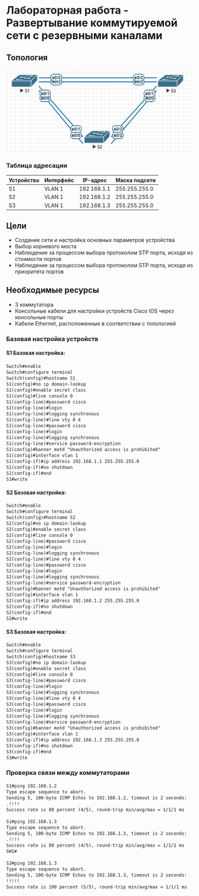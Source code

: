 # Лабораторная работа - Развертывание коммутируемой сети с резервными каналами

## Топология
![](./images/topology.png)
### Таблица адресации

| Устройство | Интерфейс | IP-адрес      | Маска подсети |
|------------|-----------|---------------|---------------|
| S1         | VLAN 1    | 192.168.1.1   | 255.255.255.0 | 
| S2         | VLAN 1    | 192.168.1.2   | 255.255.255.0 |
| S3         | VLAN 1    | 192.168.1.3   | 255.255.255.0 | 

## Цели

- Создание сети и настройка основных параметров устройства
- Выбор корневого моста
- Наблюдение за процессом выбора протоколом STP порта, исходя из стоимости портов
- Наблюдение за процессом выбора протоколом STP порта, исходя из приоритета портов

## Необходимые ресурсы
- 3 коммутатора
- Консольные кабели для настройки устройств Cisco IOS через консольные порты
- Кабели Ethernet, расположенные в соответствии с топологией


### Базовая настройка устройств

#### S1 Базовая настройка:

```
Switch#enable
Switch#configure terminal
Switch(config)#hostname S1
S1(config)#no ip domain-lookup
S1(config)#enable secret class
S1(config)#line console 0
S1(config-line)#password cisco
S1(config-line)#login
S1(config-line)#logging synchronous
S1(config-line)#line vty 0 4
S1(config-line)#password cisco
S1(config-line)#login
S1(config-line)#logging synchronous
S1(config-line)#service password-encryption
S1(config)#banner motd "Unauthorized access is prohibited"
S1(config)#interface vlan 1
S1(config-if)#ip address 192.168.1.1 255.255.255.0
S1(config-if)#no shutdown
S1(config-if)#end
S1#write
```

#### S2 Базовая настройка:
```
Switch#enable
Switch#configure terminal
Switch(config)#hostname S2
S2(config)#no ip domain-lookup
S2(config)#enable secret class
S2(config)#line console 0
S2(config-line)#password cisco
S2(config-line)#login
S2(config-line)#logging synchronous
S2(config-line)#line vty 0 4
S2(config-line)#password cisco
S2(config-line)#login
S2(config-line)#logging synchronous
S2(config-line)#service password-encryption
S2(config)#banner motd "Unauthorized access is prohibited"
S2(config)#interface vlan 1
S2(config-if)#ip address 192.168.1.2 255.255.255.0
S2(config-if)#no shutdown
S2(config-if)#end
S2#write
```

#### S3 Базовая настройка:
```
Switch#enable
Switch#configure terminal
Switch(config)#hostname S3
S3(config)#no ip domain-lookup
S3(config)#enable secret class
S3(config)#line console 0
S3(config-line)#password cisco
S3(config-line)#login
S3(config-line)#logging synchronous
S3(config-line)#line vty 0 4
S3(config-line)#password cisco
S3(config-line)#login
S3(config-line)#logging synchronous
S3(config-line)#service password-encryption
S3(config)#banner motd "Unauthorized access is prohibited"
S3(config)#interface vlan 1
S3(config-if)#ip address 192.168.1.3 255.255.255.0
S3(config-if)#no shutdown
S3(config-if)#end
S3#write
```

### Проверка связи между коммутаторами
```
S1#ping 192.168.1.2
Type escape sequence to abort.
Sending 5, 100-byte ICMP Echos to 192.168.1.2, timeout is 2 seconds:
.!!!!
Success rate is 80 percent (4/5), round-trip min/avg/max = 1/1/1 ms

S1#ping 192.168.1.3
Type escape sequence to abort.
Sending 5, 100-byte ICMP Echos to 192.168.1.3, timeout is 2 seconds:
.!!!!
Success rate is 80 percent (4/5), round-trip min/avg/max = 1/1/1 ms
SW1#

S2#ping 192.168.1.3
Type escape sequence to abort.
Sending 5, 100-byte ICMP Echos to 192.168.1.3, timeout is 2 seconds:
!!!!!
Success rate is 100 percent (5/5), round-trip min/avg/max = 1/1/1 ms
```